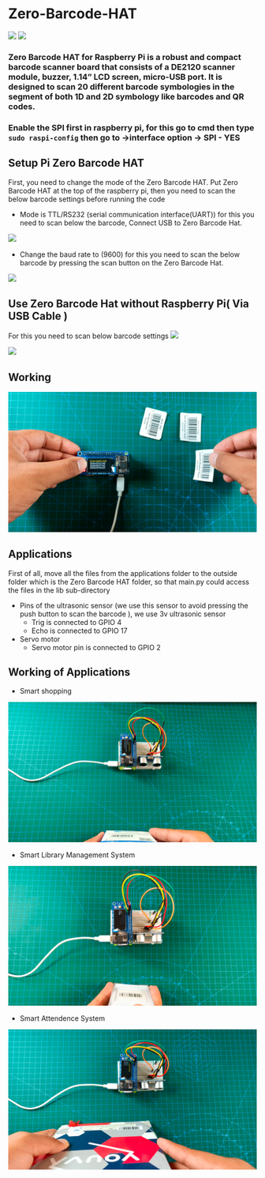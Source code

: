 # Zero-Barcode-HAT

<img src= "https://github.com/sbcshop/Pi-Barcode-HAT/blob/main/images/img2.png" />
<img src= "https://github.com/sbcshop/Pi-Barcode-HAT/blob/main/images/img1.png" />

### Zero Barcode HAT for Raspberry Pi is a robust and compact barcode scanner board that consists of a DE2120 scanner module, buzzer, 1.14” LCD screen, micro-USB port. It is designed to scan 20 different barcode symbologies in the segment of both 1D and 2D symbology like barcodes and QR codes.

### Enable the SPI first in raspberry pi, for this go to cmd then type ```sudo raspi-config``` then go to ->interface option -> SPI - YES

## Setup Pi Zero Barcode HAT
First, you need to change the mode of the Zero Barcode HAT. Put Zero Barcode HAT at the top of the raspberry pi, then you need to scan the below barcode settings before running the code 

 * Mode is TTL/RS232 (serial communication interface(UART)) for this you need to scan below the barcode, Connect USB to Zero Barcode Hat.
  
<img src= "https://github.com/sbcshop/Pi-Barcode-HAT/blob/main/images/ttl_rs232.JPG" />
   
 * Change the baud rate to (9600) for this you need to scan the below barcode by pressing the scan button on the Zero Barcode Hat.

 <img src= "https://github.com/sbcshop/Pi-Barcode-HAT/blob/main/images/baudrate.JPG" />

## Use Zero Barcode Hat without Raspberry Pi( Via USB Cable )
For this you need to scan below barcode settings
 <img src= "https://github.com/sbcshop/Pi-Barcode-HAT/blob/main/images/img7.JPG" />
  
 <img src= "https://github.com/sbcshop/Pi-Barcode-HAT/blob/main/images/img5.JPG" />

## Working
<img src= "https://github.com/sbcshop/Zero-Barcode-Hat/blob/main/images/img6.png" />

## Applications
First of all, move all the files from the applications folder to the outside folder which is the Zero Barcode HAT folder, so that main.py could access the files in the lib sub-directory
* Pins of the ultrasonic sensor (we use this sensor to avoid pressing the push button to scan the barcode ), we use 3v ultrasonic sensor
   * Trig is connected to GPIO 4
   * Echo is connected to GPIO 17
* Servo motor
   * Servo motor pin is connected to GPIO 2

## Working of Applications 
  * Smart shopping
  <img src= "https://github.com/sbcshop/Zero-Barcode-Hat/blob/main/images/img1.png" />
  
  * Smart Library Management System
  <img src= "https://github.com/sbcshop/Zero-Barcode-Hat/blob/main/images/img4.png" />
  
  * Smart Attendence System
  <img src= "https://github.com/sbcshop/Zero-Barcode-Hat/blob/main/images/img2.png" />

   


